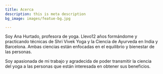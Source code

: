 ```yaml
---
title: Acerca
description: this is meta description
bg_image: images/featue-bg.jpg

---
```

Soy Ana Hurtado, profesora de yoga. Llevo12 años formándome y practicando técnicas de Shri Vivek Yoga y la Ciencia de Ayurveda en India y Barcelona. Ambas ciencias están enfocadas en el equilibrio y bienestar de las personas.

Soy apasionada de mi trabajo y agradecida de poder transmitir la ciencia del yoga a las personas que están interesada en obtener sus beneficios.